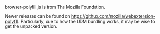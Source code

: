 browser-polyfill.js is from The Mozilla Foundation.

Newer releases can be found on https://github.com/mozilla/webextension-polyfill.
Particularly, due to how the UDM bundling works, it may be wise to get the unpacked
version.
